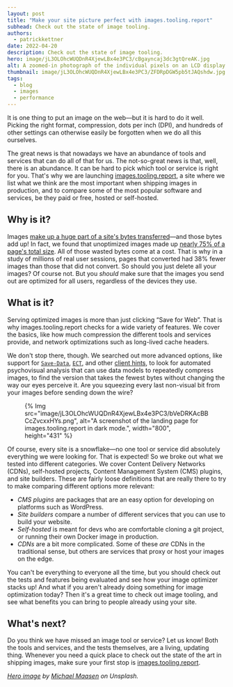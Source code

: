 ```yaml
---
layout: post
title: "Make your site picture perfect with images.tooling.report"
subhead: Check out the state of image tooling.
authors:
  - patrickkettner
date: 2022-04-20
description: Check out the state of image tooling.
hero: image/jL3OLOhcWUQDnR4XjewLBx4e3PC3/cBgayncaj3dc3gtQreAK.jpg
alt: A zoomed-in photograph of the individual pixels on an LCD display. The photograph is so close that the individual red, blue, and green components of each pixel are distinguishable.
thumbnail: image/jL3OLOhcWUQDnR4XjewLBx4e3PC3/ZFDRpDGW5pb5tJAQshdw.jpg
tags:
  - blog
  - images
  - performance
---
```


It is one thing to put an image on the web&mdash;but it is hard to do it well. Picking the right format, compression, dots per inch (DPI), and hundreds of other settings can otherwise easily be forgotten when we do all this ourselves.

The great news is that nowadays we have an abundance of tools and services that can do all of that for us. The not-so-great news is that, well, there is an abundance. It can be hard to pick which tool or service is right for you. That's why we are launching [images.tooling.report](https://images.tooling.report), a site where we list what we think are the most important when shipping images in production, and to compare some of the most popular software and services, be they paid or free, hosted or self-hosted.

## Why is it?

Images [make up a huge part of a site's bytes transferred](https://httparchive.org/reports/state-of-images)&mdash;and those bytes add up! In fact, we found that unoptimized images made up [nearly 75% of a page's total size](https://almanac.httparchive.org/en/2019/page-weight#what-types-of-assets-does-the-http-archive-track-and-how-much-do-they-matter). All of those wasted bytes come at a cost. That is why in a study of millions of real user sessions, pages that converted had 38% fewer images than those that did not convert. So should you just delete all your images? Of course not. But you _should_ make sure that the images you send out are optimized for all users, regardless of the devices they use.

## What is it?

Serving optimized images is more than just clicking “Save for Web”. That is why images.tooling.report checks for a wide variety of features. We cover the basics, like how much compression the different tools and services provide, and network optimizations such as long-lived cache headers.

We don't stop there, though. We searched out more advanced options, like support for [`Save-Data`](https://developer.mozilla.org/docs/Web/HTTP/Headers/Save-Data), [`ECT`](https://developer.mozilla.org/docs/Web/HTTP/Headers/ECT), and other [client hints](https://developer.mozilla.org/docs/Web/HTTP/Client_hints), to look for automated psychovisual analysis that can use data models to repeatedly compress images, to find the version that takes the fewest bytes without changing the way our eyes perceive it. Are you squeezing every last non-visual bit from your images before sending down the wire?

<figure>
  {% Img src="image/jL3OLOhcWUQDnR4XjewLBx4e3PC3/bVeDRKAcBBCcZvcxxHYs.png", alt="A screenshot of the landing page for images.tooling.report in dark mode.", width="800", height="431" %}
</figure>

Of course, every site is a snowflake&mdash;no one tool or service did absolutely everything we were looking for. That is expected! So we broke out what we tested into different categories.  We cover Content Delivery Networks (CDNs), self-hosted projects, Content Management System (CMS) plugins, and site builders. These are fairly loose definitions that are really there to try to make comparing different options more relevant:

- _CMS plugins_ are packages that are an easy option for developing on platforms such as WordPress.
- _Site builders_ compare a number of different services that you can use to build your website.
- _Self-hosted_ is meant for devs who are comfortable cloning a git project, or running their own Docker image in production.
- _CDNs_ are a bit more complicated. Some of these _are_ CDNs in the traditional sense, but others are services that proxy or host your images on the edge.

You can't be everything to everyone all the time, but you should check out the tests and features being evaluated and see how your image optimizer stacks up! And what if you aren't already doing something for image optimization today? Then it's a great time to check out image tooling, and see what benefits you can bring to people already using your site.

## What's next?

Do you think we have missed an image tool or service? Let us know! Both the tools and services, and the tests themselves, are a living, updating thing. Whenever you need a quick place to check out the state of the art in shipping images, make sure your first stop is [images.tooling.report](https://images.tooling.report/).

_[Hero image](https://unsplash.com/photos/AkYGy_ymFqo) by [Michael Maasen](https://unsplash.com/@mgmaasen) on Unsplash._
